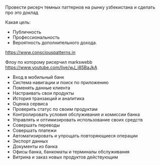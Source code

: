 Провести рисерч темных паттернов на рынку узбекистана и сделать про это доклад

Какая цель:
- Публичность
- Профессиональность
- Вероятность дополнительного дохода. 

https://www.consciouspatterns.in

Флоу по которому рисерчил markswebb https://www.youtube.com/live/wJ_j85BaJkA
- Вход в мобильный банк
- Система навигации и поиск по приложению
- Поменять данные клиента
- Настраивать свои продукты
- История транзакций и аналитика
- Оценка сервиса
- Проверить статус по своим продуктам
- Контролировать условия обслуживания и комиссии банка
- Управлять и оптимизировать использование своих средств
- Совершать переводы
- Совершать платежи
- Автоматизировать и упрощать повторяющиеся операции
- Экспорт данных
- Документы из банка
- Офисы банка, банкоматы и терминалы обслуживания
- Витрина и заказ новых продуктов действующим